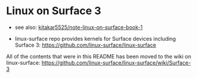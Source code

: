 # Linux on Surface 3

- see also: [kitakar5525/note-linux-on-surface-book-1](https://github.com/kitakar5525/note-linux-on-surface-book-1#kernel-parameters-i-pass-to-bootloader)

- linux-surface repo provides kernels for Surface devices including Surface 3: https://github.com/linux-surface/linux-surface

All of the contents that were in this README has been moved to the wiki on linux-surface: https://github.com/linux-surface/linux-surface/wiki/Surface-3